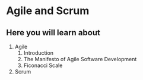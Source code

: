 # Agile and Scrum

## Here you will learn about

1. Agile
   1. Introduction
   2. The Manifesto of Agile Software Development
   3. Ficonacci Scale
2. Scrum
